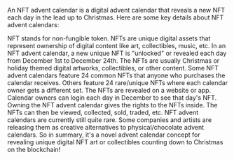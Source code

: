 An NFT advent calendar is a digital advent calendar that reveals a new NFT each day in the lead up to Christmas. Here are some key details about NFT advent calendars:

NFT stands for non-fungible token. NFTs are unique digital assets that represent ownership of digital content like art, collectibles, music, etc.
In an NFT advent calendar, a new unique NFT is "unlocked" or revealed each day from December 1st to December 24th.
The NFTs are usually Christmas or holiday themed digital artworks, collectibles, or other content.
Some NFT advent calendars feature 24 common NFTs that anyone who purchases the calendar receives. Others feature 24 rare/unique NFTs where each calendar owner gets a different set.
The NFTs are revealed on a website or app. Calendar owners can login each day in December to see that day's NFT.
Owning the NFT advent calendar gives the rights to the NFTs inside. The NFTs can then be viewed, collected, sold, traded, etc.
NFT advent calendars are currently still quite rare. Some companies and artists are releasing them as creative alternatives to physical/chocolate advent calendars.
So in summary, it's a novel advent calendar concept for revealing unique digital NFT art or collectibles counting down to Christmas on the blockchain!
